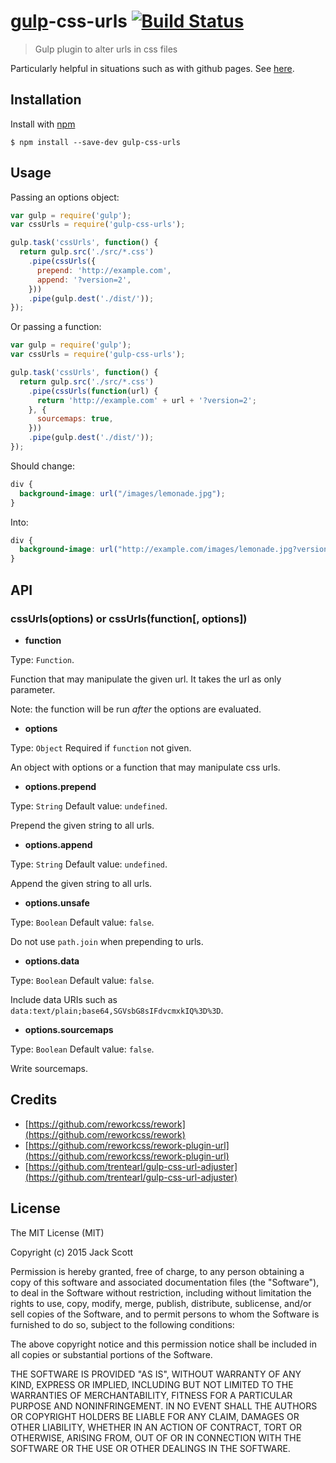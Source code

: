 # [gulp](https://github.com/gulpjs/gulp)-css-urls [![Build Status](https://travis-ci.org/jackrobertscott/gulp-css-urls.svg?branch=master)](https://travis-ci.org/jackrobertscott/gulp-css-urls)
> Gulp plugin to alter urls in css files

Particularly helpful in situations such as with github pages. See [here](http://stackoverflow.com/questions/16316311/github-pages-and-relative-paths).

## Installation
Install with [npm](https://npmjs.org/package/gulp-css-urls)

```
$ npm install --save-dev gulp-css-urls
```

## Usage
Passing an options object:

```js
var gulp = require('gulp');
var cssUrls = require('gulp-css-urls');

gulp.task('cssUrls', function() {
  return gulp.src('./src/*.css')
    .pipe(cssUrls({
      prepend: 'http://example.com',
      append: '?version=2',
    }))
    .pipe(gulp.dest('./dist/'));
});
```

Or passing a function:

```js
var gulp = require('gulp');
var cssUrls = require('gulp-css-urls');

gulp.task('cssUrls', function() {
  return gulp.src('./src/*.css')
    .pipe(cssUrls(function(url) {
      return 'http://example.com' + url + '?version=2';
    }, {
      sourcemaps: true,
    }))
    .pipe(gulp.dest('./dist/'));
});
```

Should change:

```css
div {
  background-image: url("/images/lemonade.jpg");
}
```

Into:

```css
div {
  background-image: url("http://example.com/images/lemonade.jpg?version=2");
}
```

## API
### cssUrls(options) or cssUrls(function[, options])
- **function**

Type: `Function`.

Function that may manipulate the given url. It takes the url as only parameter.

Note: the function will be run *after* the options are evaluated.
- **options**

Type: `Object` Required if `function` not given.

An object with options or a function that may manipulate css urls.
- **options.prepend**

Type: `String` Default value: `undefined`.

Prepend the given string to all urls.
- **options.append**

Type: `String` Default value: `undefined`.

Append the given string to all urls.
- **options.unsafe**

Type: `Boolean` Default value: `false`.

Do not use `path.join` when prepending to urls.
- **options.data**

Type: `Boolean` Default value: `false`.

Include data URIs such as `data:text/plain;base64,SGVsbG8sIFdvcmxkIQ%3D%3D`.
- **options.sourcemaps**

Type: `Boolean` Default value: `false`.

Write sourcemaps.

## Credits
- [https://github.com/reworkcss/rework](https://github.com/reworkcss/rework)
- [https://github.com/reworkcss/rework-plugin-url](https://github.com/reworkcss/rework-plugin-url)
- [https://github.com/trentearl/gulp-css-url-adjuster](https://github.com/trentearl/gulp-css-url-adjuster)

## License
The MIT License (MIT)

Copyright (c) 2015 Jack Scott

Permission is hereby granted, free of charge, to any person obtaining a copy of this software and associated documentation files (the "Software"), to deal in the Software without restriction, including without limitation the rights to use, copy, modify, merge, publish, distribute, sublicense, and/or sell copies of the Software, and to permit persons to whom the Software is furnished to do so, subject to the following conditions:

The above copyright notice and this permission notice shall be included in all copies or substantial portions of the Software.

THE SOFTWARE IS PROVIDED "AS IS", WITHOUT WARRANTY OF ANY KIND, EXPRESS OR IMPLIED, INCLUDING BUT NOT LIMITED TO THE WARRANTIES OF MERCHANTABILITY, FITNESS FOR A PARTICULAR PURPOSE AND NONINFRINGEMENT. IN NO EVENT SHALL THE AUTHORS OR COPYRIGHT HOLDERS BE LIABLE FOR ANY CLAIM, DAMAGES OR OTHER LIABILITY, WHETHER IN AN ACTION OF CONTRACT, TORT OR OTHERWISE, ARISING FROM, OUT OF OR IN CONNECTION WITH THE SOFTWARE OR THE USE OR OTHER DEALINGS IN THE SOFTWARE.
